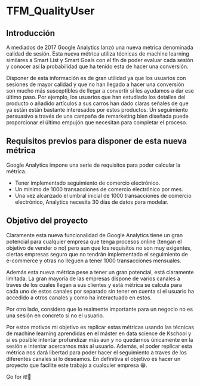 # TFM_QualityUser

## Introducción
A mediados de 2017 Google Analytics lanzó una nueva métrica denominada calidad de sesión. Esta nueva métrica utiliza técnicas de machine learning similares a Smart List y Smart Goals con el fín de poder evaluar cada sesión y conocer así la probabilidad que ha tenido esta de hacer una conversión.

Disponer de esta información es de gran utilidad ya que los usuarios con sesiones de mayor calidad y que no han llegado a hacer una conversión son mucho más susceptibles de llegar a convertir si les ayudamos a dar ese último paso. Por ejemplo, los usuarios que han estudiado los detalles del producto o añadido artículos a sus carros han dado claras señales de que ya están están bastante interesados por estos productos. Un seguimiento persuasivo a través de una campaña de remarketing bien diseñada puede proporcionar el último empujón que necesitan para completar el proceso.

## Requisitos previos para disponer de esta nueva métrica
Google Analytics impone una serie de requisitos para poder calcular la métrica.
  - Tener implementado seguimiento de comercio electrónico.
  - Un mínimo de 1000 transacciones de comercio electrónico por mes.
  - Una vez alcanzado el umbral inicial de 1000 transacciones de comercio electrónico, Analytics necesita 30 días de datos para modelar.
  
## Objetivo del proyecto
Claramente esta nueva funcionalidad de Google Analytics tiene un gran potencial para cualquier empresa que tenga procesos online (tengan el objetivo de vender o no) pero aun que los requisitos no son muy exigentes, ciertas empresas seguro que no tendrán implementado el seguimiento de e-commerce y otras no lleguen a tener 1000 transacciones mensuales.

Además esta nueva métrica pese a tener un gran potencial, está claramente limitada. La gran mayoría de las empresas dispone de varios canales a traves de los cuales llegan a sus clientes y está métrica se calcula para cada uno de estos canales por separado sin tener en cuenta si el usuario ha accedido a otros canales y como ha interactuado en estos.

Por otro lado, considero que lo realmente importante para un negocio no es una sesión en concreto si no el usuario.

Por estos motivos mi objetivo es replicar estas métricas usando las técnicas de machine learning aprendidas en el máster en data science de Kschool y si es posible intentar profundizar más aun y no quedarnos únicamente en la sesión e intentar acercarnos más al usuario. Además, el poder replicar esta métrica nos dará libertad para poder hacer el seguimiento a traves de los diferentes canales si lo deseamos. En definitiva el objetivo es hacer un proyecto que facilite este trabajo a cualquier empresa 😁.

Go for it!💪
